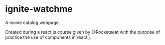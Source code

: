# ignite-watchme
A movie catalog webpage. 

Created during a react.js course given by @Rocketseat with the purpose of practice the use of components in react.j.
